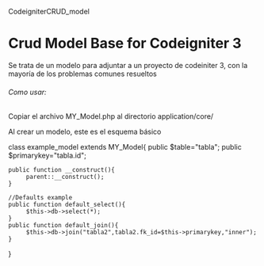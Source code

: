  CodeigniterCRUD_model
# Crud Model Base for Codeigniter 3

Se trata de un modelo para adjuntar a un proyecto de codeiniter 3, con la mayoría de los problemas comunes resueltos

###### Como usar:
Copiar el archivo MY_Model.php al directorio application/core/

Al crear un modelo, este es el esquema básico

class example_model extends MY_Model{
    public $table="tabla";
    public $primarykey="tabla.id";
    
    public function __construct(){
         parent::__construct();
    }
    
    //Defaults example
    public function default_select(){
         $this->db->select(*);
    } 
    public function default_join(){
         $this->db->join("tabla2",tabla2.fk_id=$this->primarykey,"inner");
    }

}

